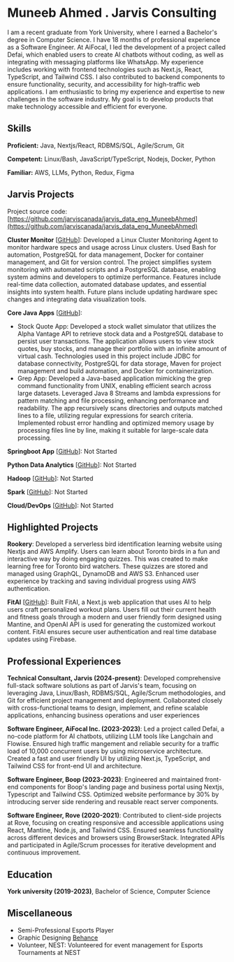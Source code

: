 # Muneeb Ahmed . Jarvis Consulting

I am a recent graduate from York University, where I earned a Bachelor's degree in Computer Science. I have 18 months of professional experience as a Software Engineer. At AiFocal, I led the development of a project called Defai, which enabled users to create AI chatbots without coding, as well as integrating with messaging platforms like WhatsApp. My experience includes working with frontend technologies such as Next.js, React, TypeScript, and Tailwind CSS. I also contributed to backend components to ensure functionality, security, and accessibility for high-traffic web applications. I am enthusiastic to bring my experience and expertise to new challenges in the software industry. My goal is to develop products that make technology accessible and efficient for everyone.

## Skills

**Proficient:** Java, Nextjs/React, RDBMS/SQL, Agile/Scrum, Git

**Competent:** Linux/Bash, JavaScript/TypeScript, Nodejs, Docker, Python

**Familiar:** AWS, LLMs, Python, Redux, Figma

## Jarvis Projects

Project source code: [https://github.com/jarviscanada/jarvis_data_eng_MuneebAhmed](https://github.com/jarviscanada/jarvis_data_eng_MuneebAhmed)


**Cluster Monitor** [[GitHub](https://github.com/jarviscanada/jarvis_data_eng_MuneebAhmed/tree/master/linux_sql)]: Developed a Linux Cluster Monitoring Agent to monitor hardware specs and usage across Linux clusters. Used Bash for automation, PostgreSQL for data management, Docker for container management, and Git for version control. The project simplifies system monitoring with automated scripts and a PostgreSQL database, enabling system admins and developers to optimize performance. Features include real-time data collection, automated database updates, and essential insights into system health. Future plans include updating hardware spec changes and integrating data visualization tools.

**Core Java Apps** [[GitHub](https://github.com/jarviscanada/jarvis_data_eng_MuneebAhmed/tree/master/core_java)]:
      
  - Stock Quote App: Developed a stock wallet simulator that utilizes the Alpha Vantage API to retrieve stock data and a PostgreSQL database to persist user transactions. The application allows users to view stock quotes, buy stocks, and manage their portfolio with an infinite amount of virtual cash. Technologies used in this project include JDBC for database connectivity, PostgreSQL for data storage, Maven for project management and build automation, and Docker for containerization.
  - Grep App: Developed a Java-based application mimicking the grep command functionality from UNIX, enabling efficient search across large datasets. Leveraged Java 8 Streams and lambda expressions for pattern matching and file processing, enhancing performance and readability. The app recursively scans directories and outputs matched lines to a file, utilizing regular expressions for search criteria. Implemented robust error handling and optimized memory usage by processing files line by line, making it suitable for large-scale data processing.

**Springboot App** [[GitHub](https://github.com/jarviscanada/jarvis_data_eng_MuneebAhmed/tree/master/springboot)]: Not Started

**Python Data Analytics** [[GitHub](https://github.com/jarviscanada/jarvis_data_eng_MuneebAhmed/tree/master/python_data_anlytics)]: Not Started

**Hadoop** [[GitHub](https://github.com/jarviscanada/jarvis_data_eng_MuneebAhmed/tree/master/hadoop)]: Not Started

**Spark** [[GitHub](https://github.com/jarviscanada/jarvis_data_eng_MuneebAhmed/tree/master/spark)]: Not Started

**Cloud/DevOps** [[GitHub](https://github.com/jarviscanada/jarvis_data_eng_MuneebAhmed/tree/master/cloud_devops)]: Not Started


## Highlighted Projects
**Rookery**: Developed a serverless bird identification learning website using Nextjs and AWS Amplify. Users can learn about Toronto birds in a fun and interactive way by doing engaging quizzes. This was created to make learning free for Toronto bird watchers. These quizzes are stored and managed using GraphQL, DynamoDB and AWS S3. Enhanced user experience by tracking and saving individual progress using AWS authentication.

**FitAI** [[GitHub](https://github.com/ryzzer0/FitAI)]: Built FitAI, a Next.js web application that uses AI to help users craft personalized workout plans. Users fill out their current health and fitness goals through a modern and user friendly form designed using Mantine, and OpenAI API is used for generating the customized workout content. FitAI ensures secure user authentication and real time database updates using Firebase.


## Professional Experiences

**Technical Consultant, Jarvis (2024-present)**: Developed comprehensive full-stack software solutions as part of Jarvis's team, focusing on leveraging Java, Linux/Bash, RDBMS/SQL, Agile/Scrum methodologies, and Git for efficient project management and deployment. Collaborated closely with cross-functional teams to design, implement, and refine scalable applications, enhancing business operations and user experiences

**Software Engineer, AiFocal Inc. (2023-2023)**: Led a project called Defai, a no-code platform for AI chatbots, utilizing LLM tools like Langchain and Flowise. Ensured high traffic mangement and reliable security for a traffic load of 10,000 concurrent users by using microservice architecture. Created a fast and user friendly UI by utilizing Next.js, TypeScript, and Tailwind CSS for front-end UI and architecture.

**Software Engineer, Boop (2023-2023)**: Engineered and maintained front-end components for Boop's landing page and business portal using Nextjs, Typescript and Tailwind CSS. Optimized website performance by 30% by introducing server side rendering and reusable react server components.

**Software Engineer, Rove (2020-2021)**: Contributed to client-side projects at Rove, focusing on creating responsive and accessible applications using React, Mantine, Node.js, and Tailwind CSS. Ensured seamless functionality across different devices and browsers using BrowserStack. Integrated APIs and participated in Agile/Scrum processes for iterative development and continuous improvement.


## Education
**York university (2019-2023)**, Bachelor of Science, Computer Science


## Miscellaneous
- Semi-Professional Esports Player
- Graphic Designing [Behance](https://www.behance.net/muneeblast)
- Volunteer, NEST: Volunteered for event management for Esports Tournaments at NEST